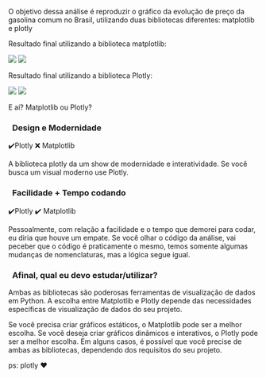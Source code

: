 O objetivo dessa análise é reproduzir o gráfico da evolução de preço da gasolina comum no Brasil, utilizando duas bibliotecas diferentes: matplotlib e plotly


Resultado final utilizando a biblioteca matplotlib:

<img src="https://i.imgur.com/5x1a7Mq.png" />  


<img src="https://i.imgur.com/DwynTbk.png" />  


Resultado final utilizando a biblioteca Plotly:

<img src="https://i.imgur.com/5cmgnrR.png" />  

<img src="https://i.imgur.com/RzRUtpY.png" />  


E aí? Matplotlib ou Plotly?

<h3> &nbsp; Design e Modernidade </h3>
 
✔️Plotly
❌ Matplotlib

A biblioteca plotly da um show de modernidade e interatividade. Se você busca um visual moderno use Plotly.

<h3> &nbsp; Facilidade + Tempo codando </h3>
 
✔️Plotly
✔️ Matplotlib

Pessoalmente, com relação a facilidade e o tempo que demorei para codar, eu diria que houve um empate. 
Se você olhar o código da análise, vai peceber que o código é praticamente o mesmo, temos somente algumas mudanças de nomenclaturas, mas a lógica segue igual.

<h3> &nbsp; Afinal, qual eu devo estudar/utilizar? </h3>

Ambas as bibliotecas são poderosas ferramentas de visualização de dados em Python. 
A escolha entre Matplotlib e Plotly  depende das necessidades específicas de visualização de dados do seu projeto.

Se você precisa criar gráficos estáticos, o Matplotlib pode ser a melhor escolha. 
Se você deseja criar gráficos dinâmicos e interativos, o Plotly pode ser a melhor escolha.
Em alguns casos, é possível que você precise de ambas as bibliotecas, dependendo dos requisitos do seu projeto.

ps: plotly ❤️
